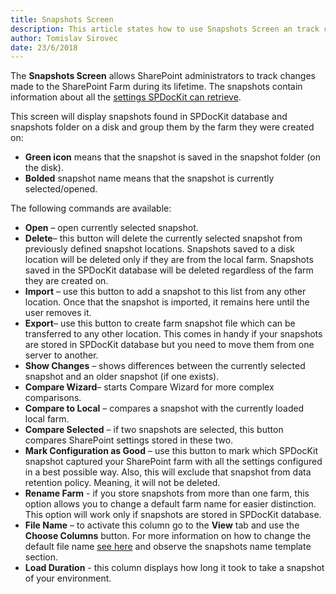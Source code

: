 ```yaml
---
title: Snapshots Screen
description: This article states how to use Snapshots Screen an track changes made to your SharePoint farm during its lifetime.
author: Tomislav Sirovec
date: 23/6/2018
---
```

The __Snapshots Screen__ allows SharePoint administrators to track changes made to the SharePoint Farm during its lifetime. The snapshots contain information about all the [settings SPDocKit can retrieve](#internal/how-to/create-snapshot/).

This screen will display snapshots found in SPDocKit database and snapshots folder on a disk and group them by the farm they were created on:
* __Green icon__ means that the snapshot is saved in the snapshot folder (on the disk).
* __Bolded__ snapshot name means that the snapshot is currently selected/opened. 

The following commands are available:

* __Open__ – open currently selected snapshot.
* __Delete__– this button will delete the currently selected snapshot from previously defined snapshot locations. Snapshots saved to a disk location will be deleted only if they are from the local farm. Snapshots saved in the SPDocKit database will be deleted regardless of the farm they are created on.
* __Import__ – use this button to add a snapshot to this list from any other location. Once that the snapshot is imported, it remains here until the user removes it.
* __Export__– use this button to create farm snapshot file which can be transferred to any other location. This comes in handy if your snapshots are stored in SPDocKit database but you need to move them from one server to another.
* __Show Changes__ – shows differences between the currently selected snapshot and an older snapshot (if one exists).
* __Compare Wizard__– starts Compare Wizard for more complex comparisons.
* __Compare to Local__ – compares a snapshot with the currently loaded local farm.
* __Compare Selected__  – if two snapshots are selected, this button compares SharePoint settings stored in these two.
* __Mark Configuration as Good__ – use this button to mark which SPDocKit snapshot captured your SharePoint farm with all the settings configured in a best possible way. Also, this will exclude that snapshot from data retention policy. Meaning, it will not be deleted.
* __Rename Farm__ - if you store snapshots from more than one farm, this option allows you to change a default farm name for easier distinction. This option will work only if snapshots are stored in SPDocKit database.
* __File Name__ – to activate this column go to the __View__ tab and use the __Choose Columns__ button. For more information on how to change the default file name [see here](#internal/get-to-know-spdockit/backstage-screen/options-wizard#snapshot-options) and observe the snapshots name template section.
* __Load Duration__ - this column displays how long it took to take a snapshot of your environment.
